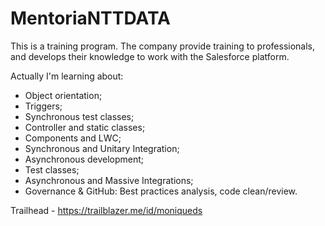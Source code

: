 # MentoriaNTTDATA

This is a training program. 
The company provide training to professionals, and develops their knowledge to work with the Salesforce platform.

Actually I'm learning about:

- Object orientation;
- Triggers;
- Synchronous test classes;
- Controller and static classes;
- Components and LWC;
- Synchronous and Unitary Integration;
- Asynchronous development;
- Test classes;
- Asynchronous and Massive Integrations;
- Governance & GitHub: Best practices analysis, code clean/review. 

Trailhead - https://trailblazer.me/id/moniqueds
